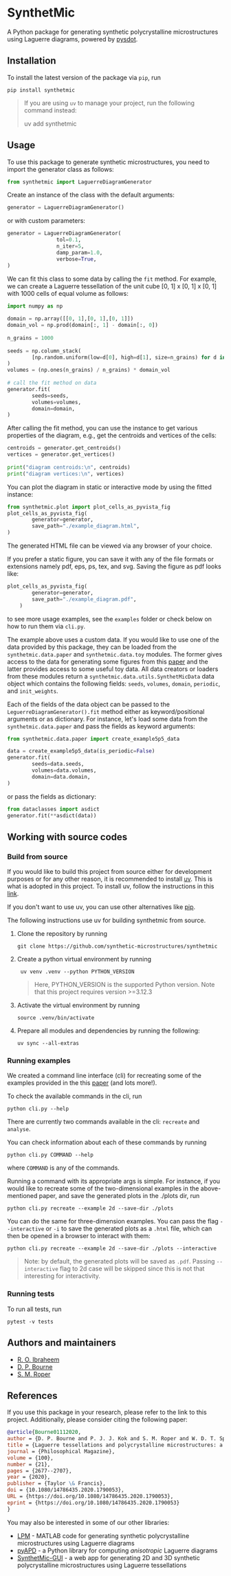 # SynthetMic
A Python package for generating synthetic polycrystalline microstructures using Laguerre diagrams, powered by [pysdot](https://github.com/sd-ot/pysdot).

## Installation
To install the latest version of the package via `pip`, run
```
pip install synthetmic
```
> If you are using `uv` to manage your project, run the following command instead:
>
> uv add synthetmic

## Usage
To use this package to generate synthetic microstructures, you need to import the generator class as follows:
```python
from synthetmic import LaguerreDiagramGenerator
```

Create an instance of the class with the default arguments:
```python
generator = LaguerreDiagramGenerator()
```
or with custom parameters:
```python
generator = LaguerreDiagramGenerator(
                tol=0.1,
                n_iter=5,
                damp_param=1.0,
                verbose=True,
)
```

We can fit this class to some data by calling the `fit` method. For example, we can create a Laguerre tessellation of the unit cube [0, 1] x [0, 1] x [0, 1] with 1000 cells of equal volume as follows:
```python
import numpy as np
    
domain = np.array([[0, 1],[0, 1],[0, 1]])
domain_vol = np.prod(domain[:, 1] - domain[:, 0])
    
n_grains = 1000
    
seeds = np.column_stack(
        [np.random.uniform(low=d[0], high=d[1], size=n_grains) for d in domain]
)
volumes = (np.ones(n_grains) / n_grains) * domain_vol
    
# call the fit method on data
generator.fit(
        seeds=seeds,
        volumes=volumes,
        domain=domain,
)
```

After calling the fit method, you can use the instance to get various properties of the diagram, e.g., get the centroids and vertices of the cells:
```python
centroids = generator.get_centroids()
vertices = generator.get_vertices()
    
print("diagram centroids:\n", centroids)
print("diagram vertices:\n", vertices)
```

You can plot the diagram in static or interactive mode by using the fitted instance:
```python
from synthetmic.plot import plot_cells_as_pyvista_fig
plot_cells_as_pyvista_fig(
        generator=generator,
        save_path="./example_diagram.html",
)
```

The generated HTML file can be viewed via any browser of your choice.

If you prefer a static figure, you can save it with any of the file formats or extensions namely pdf, eps, ps, tex, and svg. Saving the figure as pdf looks like:
```python
plot_cells_as_pyvista_fig(
        generator=generator,
        save_path="./example_diagram.pdf",
    )
```

to see more usage examples, see the `examples` folder or check below on how to run them via `cli.py`.

The example above uses a custom data. If you would like to use one of the data provided by this package, they can be loaded from the `synthetmic.data.paper` and `synthetmic.data.toy` modules. The former gives access to the data for generating some figures from this [paper](https://www.tandfonline.com/doi/full/10.1080/14786435.2020.1790053) and the latter provides access to some useful toy data. All data creators or loaders from these modules return a `synthetmic.data.utils.SynthetMicData` data object which contains the following fields: `seeds`, `volumes`, `domain`, `periodic`, and `init_weights`.

Each of the fields of the data object can be passed to the `LeguerreDiagramGenerator().fit` method either as keyword/positional arguments or as dictionary. For instance, let's load some data from the `synthetmic.data.paper` and pass the fields as keyword arguments:
```python
from synthetmic.data.paper import create_example5p5_data

data = create_example5p5_data(is_periodic=False)
generator.fit(
        seeds=data.seeds,
        volumes=data.volumes,
        domain=data.domain,
)
```
or pass the fields as dictionary:
```python
from dataclasses import asdict
generator.fit(**asdict(data))
```

## Working with source codes
### Build from source
If you would like to build this project from source either for development purposes or for any other reason, it is recommended to install [uv](https://docs.astral.sh/uv/). This is what is adopted in this project. To install uv, follow the instructions in this [link](https://docs.astral.sh/uv/getting-started/installation/).

If you don't want to use uv, you can use other alternatives like [pip](https://pip.pypa.io/en/stable/).

The following instructions use uv for building synthetmic from source.

1. Clone the repository by running

    ```
    git clone https://github.com/synthetic-microstructures/synthetmic
    ```

1. Create a python virtual environment by running

    ```
     uv venv .venv --python PYTHON_VERSION
    ```
    > Here, PYTHON_VERSION is the supported Python version. Note that this project requires version >=3.12.3

1. Activate the virtual environment by running

    ```
    source .venv/bin/activate
    ```

1. Prepare all modules and dependencies by running the following:

    ```
    uv sync --all-extras
    ```

### Running examples
We created a command line interface (cli) for recreating some of the examples provided in the this [paper](https://www.tandfonline.com/doi/full/10.1080/14786435.2020.1790053) (and lots more!).

To check the available commands in the cli, run

```
python cli.py --help
```

There are currently two commands available in the cli: `recreate` and `analyse`.

You can check information about each of these commands by running

```
python cli.py COMMAND --help
```
where `COMMAND` is any of the commands.

Running a command with its appropriate args is simple. For instance, if you would like to recreate some of the two-dimensional examples in the above-mentioned paper, and save the generated plots in the ./plots dir, run

```
python cli.py recreate --example 2d --save-dir ./plots
```
You can do the same for three-dimension examples. You can pass the flag `--interactive` or `-i` to save the generated plots as a `.html` file, which can then be opened in a browser to interact with them:

```
python cli.py recreate --example 2d --save-dir ./plots --interactive
```

> Note: by default, the generated plots will be saved as `.pdf`. Passing `--interactive` flag to 2d case will be skipped since this is not that interesting for interactivity.

### Running tests
To run all tests, run

```
pytest -v tests
```

## Authors and maintainers
- [R. O. Ibraheem](https://github.com/Rasheed19)
- [D. P. Bourne](https://github.com/DPBourne)
- [S. M. Roper](https://github.com/smr29git)

## References
If you use this package in your research, please refer to the link to this project. Additionally, please consider citing the following paper:
```bibtex
@article{Bourne01112020,
author = {D. P. Bourne and P. J. J. Kok and S. M. Roper and W. D. T. Spanjer},
title = {Laguerre tessellations and polycrystalline microstructures: a fast algorithm for generating grains of given volumes},
journal = {Philosophical Magazine},
volume = {100},
number = {21},
pages = {2677--2707},
year = {2020},
publisher = {Taylor \& Francis},
doi = {10.1080/14786435.2020.1790053},
URL = {https://doi.org/10.1080/14786435.2020.1790053},
eprint = {https://doi.org/10.1080/14786435.2020.1790053}
}
```
You may also be interested in some of our other libraries:
* [LPM](https://github.com/DPBourne/Laguerre-Polycrystalline-Microstructures) - MATLAB code for generating synthetic polycrystalline microstructures using Laguerre diagrams
* [pyAPD](https://github.com/mbuze/PyAPD) - a Python library for computing *anisotropic* Laguerre diagrams
* [SynthetMic-GUI](https://github.com/synthetic-microstructures/synthetmic-gui) - a web app for generating 2D and 3D synthetic polycrystalline microstructures using Laguerre tessellations
